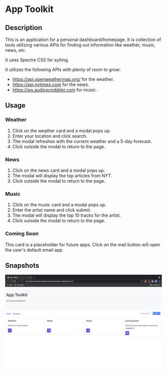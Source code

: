 # App Toolkit

## Description
This is an application for a personal dashboard/homepage.  It is collection of tools utilizing various APIs for finding out information like weather, music, news, etc.  

It uses Spectre CSS for sytling.

It utilizes the following APIs with plenty of room to grow:
* https://api.openweathermap.org/ for the weather.
* https://api.nytimes.com for the news.
* https://ws.audioscrobbler.com for music.

## Usage
### Weather
1. Click on the weather card and a modal pops up.
2. Enter your location and click search.
3. The modal refreshes with the current weather and a 5-day forecast.
4. Click outside the modal to return to the page.

### News
1. Click on the news card and a modal pops up.
2. The modal will display the top articles from NYT.
3. Click outside the modal to return to the page.

### Music
1. Click on the music card and a modal pops up.
2. Enter the artist name and click submit.
3. The modal will display the top 10 tracks for the artist.
4. Click outside the modal to return to the page.

### Coming Soon
This card is a placeholder for future apps.
Click on the mail button will open the user's default email app.

## Snapshots
![Start](assets/snapshots/start.png)